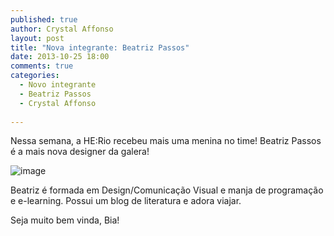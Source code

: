 ```yaml
---
published: true
author: Crystal Affonso
layout: post
title: "Nova integrante: Beatriz Passos"
date: 2013-10-25 18:00
comments: true
categories:
  - Novo integrante
  - Beatriz Passos
  - Crystal Affonso
  
---
```


Nessa semana, a HE:Rio recebeu mais uma menina no time! Beatriz Passos é a mais nova designer da galera!

<!--more-->

![image](/blog/images/posts/2013-10-23/bia.jpg)

Beatriz é formada em Design/Comunicação Visual e manja de programação e e-learning. Possui um blog de literatura e adora viajar.

Seja muito bem vinda, Bia!